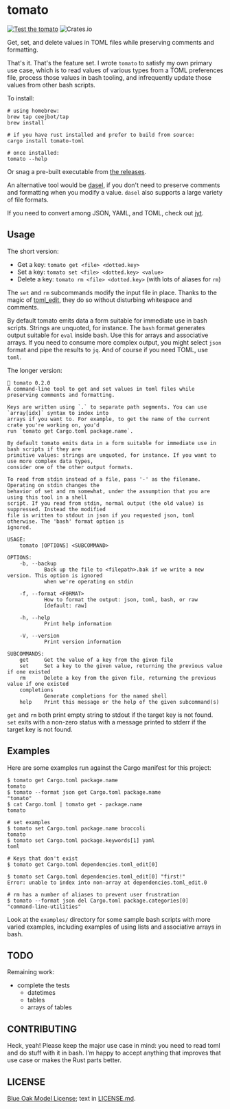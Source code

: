 # tomato

[![Test the tomato](https://github.com/ceejbot/tomato/actions/workflows/test.yaml/badge.svg)](https://github.com/ceejbot/tomato/actions/workflows/test.yaml)
![Crates.io](https://img.shields.io/crates/v/tomato-toml)

Get, set, and delete values in TOML files while preserving comments and formatting.

That's it. That's the feature set. I wrote `tomato` to satisfy my own primary use
case, which is to read values of various types from a TOML preferences file,
process those values in bash tooling, and infrequently update those values from
other bash scripts.

To install:

```shell
# using homebrew:
brew tap ceejbot/tap
brew install

# if you have rust installed and prefer to build from source:
cargo install tomato-toml

# once installed:
tomato --help
```

Or snag a pre-built executable from [the releases](https://github.com/ceejbot/tomato/releases/latest).

An alternative tool would be [dasel](https://daseldocs.tomwright.me), if you
don't need to preserve comments and formatting when you modify a value. `dasel`
also supports a large variety of file formats.

If you need to convert among JSON, YAML, and TOML, check out
[jyt](https://github.com/ken-matsui/jyt).

## Usage

The short version:

* Get a key: `tomato get <file> <dotted.key>`
* Set a key: `tomato set <file> <dotted.key> <value>`
* Delete a key: `tomato rm <file> <dotted.key>` (with lots of aliases for `rm`)

The `set` and `rm` subcommands modify the input file in place. Thanks to the magic of
[toml_edit](https://lib.rs/crates/toml_edit), they do so without disturbing whitespace
and comments.

By default tomato emits data a form suitable for immediate use in bash scripts.
Strings are unquoted, for instance. The `bash` format generates output suitable
for `eval` inside bash. Use this for arrays and associative arrays. If you need
to consume more complex output, you might select `json` format and pipe the
results to `jq`. And of course if you need TOML, use `toml`.

The longer version:

```text
🍅 tomato 0.2.0
A command-line tool to get and set values in toml files while preserving comments and formatting.

Keys are written using `.` to separate path segments. You can use `array[idx]` syntax to index into
arrays if you want to. For example, to get the name of the current crate you're working on, you'd
run `tomato get Cargo.toml package.name`.

By default tomato emits data in a form suitable for immediate use in bash scripts if they are
primitive values: strings are unquoted, for instance. If you want to use more complex data types,
consider one of the other output formats.

To read from stdin instead of a file, pass '-' as the filename. Operating on stdin changes the
behavior of set and rm somewhat, under the assumption that you are using this tool in a shell
script. If you read from stdin, normal output (the old value) is suppressed. Instead the modified
file is written to stdout in json if you requested json, toml otherwise. The 'bash' format option is
ignored.

USAGE:
	tomato [OPTIONS] <SUBCOMMAND>

OPTIONS:
	-b, --backup
			Back up the file to <filepath>.bak if we write a new version. This option is ignored
			when we're operating on stdin

	-f, --format <FORMAT>
			How to format the output: json, toml, bash, or raw
			[default: raw]

	-h, --help
			Print help information

	-V, --version
			Print version information

SUBCOMMANDS:
	get     Get the value of a key from the given file
	set     Set a key to the given value, returning the previous value if one existed
	rm      Delete a key from the given file, returning the previous value if one existed
	completions
			Generate completions for the named shell
	help    Print this message or the help of the given subcommand(s)
```

`get` and `rm` both print empty string to stdout if the target key is not found. `set`
exits with a non-zero status with a message printed to stderr if the target key is not found.

## Examples

Here are some examples run against the Cargo manifest for this project:

```shell
$ tomato get Cargo.toml package.name
tomato
$ tomato --format json get Cargo.toml package.name
"tomato"
$ cat Cargo.toml | tomato get - package.name
tomato

# set examples
$ tomato set Cargo.toml package.name broccoli
tomato
$ tomato set Cargo.toml package.keywords[1] yaml
toml

# Keys that don't exist
$ tomato get Cargo.toml dependencies.toml_edit[0]

$ tomato set Cargo.toml dependencies.toml_edit[0] "first!"
Error: unable to index into non-array at dependencies.toml_edit.0

# rm has a number of aliases to prevent user frustration
$ tomato --format json del Cargo.toml package.categories[0]
"command-line-utilities"
```

Look at the `examples/` directory for some sample bash scripts with more varied examples,
including examples of using lists and associative arrays in bash.

## TODO

Remaining work:

- complete the tests
	- datetimes
	- tables
	- arrays of tables

## CONTRIBUTING

Heck, yeah! Please keep the major use case in mind: you need to read toml and do stuff
with it in bash. I'm happy to accept anything that improves that use case or makes the Rust
parts better.

## LICENSE

[Blue Oak Model License](https://blueoakcouncil.org/license/1.0.0); text in [LICENSE.md](./LICENSE.md).
